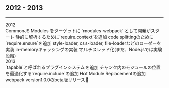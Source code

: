 <!-- sectionTitle: History: 2012 - 2013 -->

## 2012 - 2013

---

<div class="history-container">
  <div class="list-with-title">
    <div class="list-with-title-title">2012</div>
    <div class="list-with-title-body">
      <span>CommonJS Modules をターゲットに</span>
      <span>`modules-webpack` として開発がスタート</span>
      <span>静的に解析するために`require.context`を追加</span>
      <span>code splittingのために`require.ensure`を追加</span>
      <span>style-loader, css-loader, file-loaderなどのローダーを実装</span>
      <span>in-memoryキャッシングの実装</span>
      <span>マルチスレッド化(まだ、Node.jsでは実験段階)</span>
    </div>
  </div>
  <div class="list-with-title">
    <div class="list-with-title-title">2013</div>
    <div class="list-with-title-body">
      <span>`tapable`と呼ばれるプラグインシステムを追加</span>
      <span>チャンク内のモジュールの位置を最適化する`require.include`の追加</span>
      <span>Hot Module Replacementの追加</span>
      <span>webpack version1.0.0のbeta版リリース🎉</span>
    </div>
  </div>
</div>
